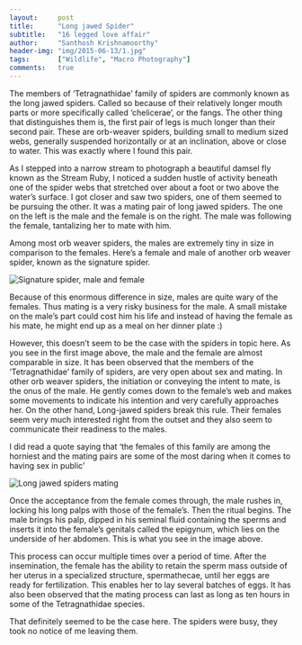 ```yaml
---
layout:     post
title:      "Long jawed Spider"
subtitle:   "16 legged love affair"
author:     "Santhosh Krishnamoorthy"
header-img: "img/2015-06-13/1.jpg"
tags:       ["Wildlife", "Macro Photography"]
comments:   true
---
```



<p>The members of ‘Tetragnathidae’ family of spiders are commonly known as the long jawed spiders. Called so because of their relatively longer mouth parts or more specifically called ‘chelicerae’, or the fangs. The other thing that distinguishes them is, the first pair of legs is much longer than their second pair. These are orb-weaver spiders, building small to medium sized webs, generally suspended horizontally or at an inclination, above or close to water. This was exactly where I found this pair.</p>

<p>As I stepped into a narrow stream to photograph a beautiful damsel fly known as the Stream Ruby, I noticed a sudden hustle of activity beneath one of the spider webs that stretched over about a foot or two above the water’s surface. I got closer and saw two spiders, one of them seemed to be pursuing the other. It was a mating pair of long jawed spiders. The one on the left is the male and the female is on the right. The male was following the female, tantalizing her to mate with him.</p>


<p>Among most orb weaver spiders, the males are extremely tiny in size in comparison to the females. Here’s a female and male of another orb weaver spider, known as the signature spider.</p>

<img src="{{ site.baseurl}}/img/2015-06-13/2.jpg" alt="Signature spider, male and female">

<p>Because of this enormous difference in size, males are quite wary of the females. Thus mating is a very risky business for the male. A small mistake on the male’s part could cost him his life and instead of having the female as his mate, he might end up as a meal on her dinner plate :)</p>

<p>However, this doesn’t seem to be the case with the spiders in topic here. As you see in the first image above, the male and the female are almost comparable in size. It has been observed that the members of the ‘Tetragnathidae’ family of spiders, are very open about sex and mating. In other orb weaver spiders, the initiation or conveying the intent to mate, is the onus of the male. He gently comes down to the female’s web and makes some movements to indicate his intention and very carefully approaches her. On the other hand, Long-jawed spiders break this rule. Their females seem very much interested right from the outset and they also seem to communicate their readiness to the males.</p>

<p>I did read a quote saying that ‘the females of this family are among the horniest and the mating pairs are some of the most daring when it comes to having sex in public’</p>

<img src="{{ site.baseurl}}/img/2015-06-13/3.jpg" alt="Long jawed spiders mating">

<p>Once the acceptance from the female comes through, the male rushes in, locking his long palps with those of the female’s. Then the ritual begins. The male brings his palp, dipped in his seminal fluid containing the sperms and inserts it into the female’s genitals called the epigynum, which lies on the underside of her abdomen. This is what you see in the image above.</p>

<p>This process can occur multiple times over a period of time. After the insemination, the female has the ability to retain the sperm mass outside of her uterus in a specialized structure, spermathecae, until her eggs are ready for fertilization. This enables her to lay several batches of eggs. It has also been observed that the mating process can last as long as ten hours in some of the Tetragnathidae species.</p>

<p>That definitely seemed to be the case here. The spiders were busy, they took no notice of me leaving them.</p>


